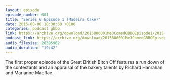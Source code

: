```yaml
---
layout: episode
episode_number: 601
title: "Series 6 Episode 1 (Madeira Cake)"
date: 2015-08-06 10:30:50 +0100
categories: podcast gbbo
link: https://archive.org/download/2015806001Me3ComedGBBOEpisode1/2015-8-06-001-Me3_Comed--GBBO-Episode1.mp3
podcast_link: https://archive.org/download/2015806001Me3ComedGBBOEpisode1/2015-8-06-001-Me3_Comed--GBBO-Episode1.mp3
audio_filesize: 28395962
audio_duration: "19:42"
---
```

The first proper episode of the Great British Bitch Off features a run down of the contestants and an appraisal of the bakery talents by Richard Hanrahan and Marianne MacRae.
